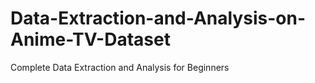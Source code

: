 # Data-Extraction-and-Analysis-on-Anime-TV-Dataset
Complete Data Extraction and Analysis for Beginners

